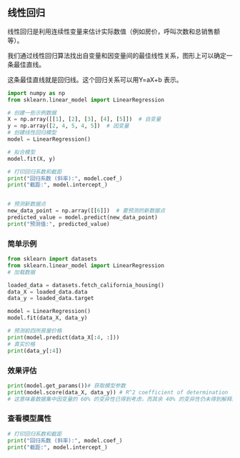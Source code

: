 
## 线性回归

线性回归是利用连续性变量来估计实际数值（例如房价，呼叫次数和总销售额等）。

我们通过线性回归算法找出自变量和因变量间的最佳线性关系，图形上可以确定一条最佳直线。

这条最佳直线就是回归线。这个回归关系可以用Y=aX+b 表示。


```python 
import numpy as np
from sklearn.linear_model import LinearRegression

# 创建一些示例数据
X = np.array([[1], [2], [3], [4], [5]])  # 自变量
y = np.array([2, 4, 5, 4, 5])  # 因变量
# 创建线性回归模型
model = LinearRegression()

# 拟合模型
model.fit(X, y)

# 打印回归系数和截距
print("回归系数 (斜率):", model.coef_)
print("截距:", model.intercept_)


# 预测新数据点
new_data_point = np.array([[6]])  # 要预测的新数据点
predicted_value = model.predict(new_data_point)
print("预测值:", predicted_value)

```


### 简单示例


```python 
from sklearn import datasets
from sklearn.linear_model import LinearRegression
# 加载数据

loaded_data = datasets.fetch_california_housing()
data_X = loaded_data.data
data_y = loaded_data.target

model = LinearRegression()
model.fit(data_X, data_y)

# 预测前四所房屋价格
print(model.predict(data_X[:4, :]))
# 真实价格
print(data_y[:4])
```


### 效果评估


```python 
print(model.get_params())# 获取模型参数
print(model.score(data_X, data_y)) # R^2 coefficient of determination
# 这意味着数据集中因变量的 60% 的变异性已得到考虑，而其余 40% 的变异性仍未得到解释。
```


### 查看模型属性


```python 
# 打印回归系数和截距
print("回归系数 (斜率):", model.coef_)
print("截距:", model.intercept_)
```

